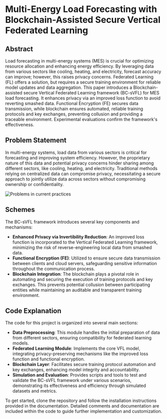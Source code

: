 # Multi-Energy Load Forecasting with Blockchain-Assisted Secure Vertical Federated Learning

## Abstract

Load forecasting in multi-energy systems (MES) is crucial for optimizing resource allocation and enhancing energy efficiency. By leveraging data from various sectors like cooling, heating, and electricity, forecast accuracy can improve; however, this raises privacy concerns. Federated Learning (FL) offers a solution, but requires a secure training environment for reliable model updates and data aggregation. This paper introduces a Blockchain-assisted secure Vertical Federated Learning framework (BC-sVFL) for MES load forecasting. It enhances privacy via an improved loss function to avoid reverting smashed data. Functional Encryption (FE) secures data transmission, while blockchain ensures automated, reliable training protocols and key exchanges, preventing collusion and providing a traceable environment. Experimental evaluations confirm the framework's effectiveness.

## Problem Statement

In multi-energy systems, load data from various sectors is critical for forecasting and improving system efficiency. However, the proprietary nature of this data and potential privacy concerns hinder sharing among different sectors, like cooling, heating, and electricity. Traditional methods relying on centralized data can compromise privacy, necessitating a secure approach to jointly utilize data across sectors without compromising ownership or confidentiality.

![Problems in current practices](images/ps.png)

## Schemes

The BC-sVFL framework introduces several key components and mechanisms:

- **Enhanced Privacy via Invertibility Reduction**: An improved loss function is incorporated to the Vertical Federated Learning framework, minimizing the risk of reverse-engineering local data from smashed data.
- **Functional Encryption (FE)**: Utilized to ensure secure data transmission between clients and cloud servers, safeguarding sensitive information throughout the communication process.
- **Blockchain Integration**: The blockchain plays a pivotal role in automating and securing the execution of training protocols and key exchanges. This prevents potential collusion between participating entities while maintaining an auditable and transparent training environment.

## Code Explanation

The code for this project is organized into several main sections:

- **Data Preprocessing**: This module handles the initial preparation of data from different sectors, ensuring compatibility for federated learning models.
- **Federated Learning Module**: Implements the core VFL model, integrating privacy-preserving mechanisms like the improved loss function and functional encryption.
- **Blockchain Layer**: Facilitates secure training protocol automation and key exchanges, enhancing model integrity and accountability.
- **Simulation and Evaluation**: Provides scripts and tools to test and validate the BC-sVFL framework under various scenarios, demonstrating its effectiveness and efficiency through simulated datasets and metrics.

To get started, clone the repository and follow the installation instructions provided in the documentation. Detailed comments and documentation are included within the code to guide further implementation and customization.
